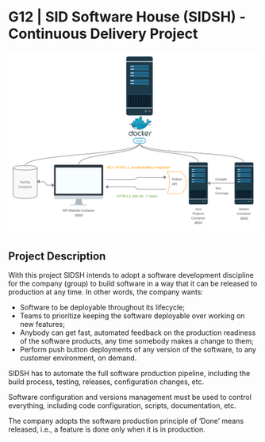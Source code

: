 # G12 | SID Software House (SIDSH) - Continuous Delivery Project
<img src="/images/image.png"/>

## Project Description
With this project SIDSH intends to adopt a software development discipline for the company (group) to
build software in a way that it can be released to production at any time.
In other words, the company wants:
- Software to be deployable throughout its lifecycle;
- Teams to prioritize keeping the software deployable over working on new features;
- Anybody can get fast, automated feedback on the production readiness of the software
products, any time somebody makes a change to them;
- Perform push button deployments of any version of the software, to any customer
environment, on demand. 

SIDSH has to automate the full software production pipeline, including the build process, testing,
releases, configuration changes, etc.

Software configuration and versions management must be used to control everything, including code
configuration, scripts, documentation, etc.

The company adopts the software production principle of ‘Done’ means released, i.e., a feature is done
only when it is in production.